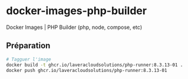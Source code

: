 # docker-images-php-builder

Docker Images | PHP Builder (php, node, compose, etc)

## Préparation

```bash
# Tagguer l'image
docker build -t ghcr.io/laveracloudsolutions/php-runner:8.3.13-01 .
docker push ghcr.io/laveracloudsolutions/php-runner:8.3.13-01
```
